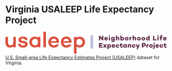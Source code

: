 # Virginia USALEEP Life Expectancy Project

![USALEEP - Neighborhood Life Expectancy Project.](https://raw.githubusercontent.com/jalbertbowden/virginia-usaleep-life-expectancy-project/master/us-small-area-life-expectancy-estimates-project-usaleep-usaleep-horizontal-color-medium.png)  
[U.S. Small-area Life Expectancy Estimates Project (USALEEP)](https://www.cdc.gov/nchs/nvss/usaleep/usaleep.html) dataset for Virginia.

